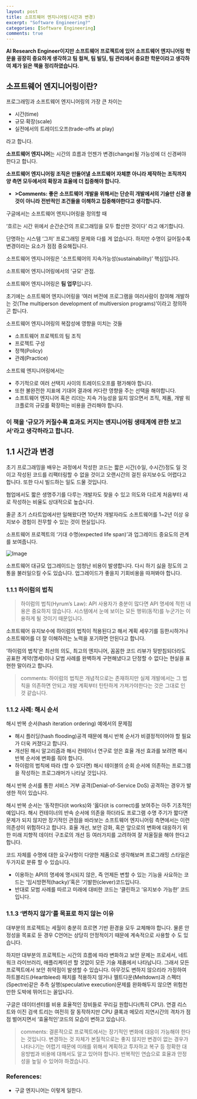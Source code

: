 ```yaml
---
layout: post
title: 소프트웨어 엔지니어링(시간과 변경)
excerpt: "Software Engineering?"
categories: [Software Engineering]
comments: true
---
```


**AI Research Engineer이지만 소프트웨어 프로젝트에 있어 소프트웨어 엔지니어링 학문을 굉장히 중요하게 생각하고 팀 컬쳐, 팀 빌딩, 팀 관리에서 중요한 학문이라고 생각하여 제가 읽은 책을 정리하였습니다.** 

## 소프트웨어 엔지니어링이란?

프로그래밍과 소프트웨어 엔지니어링의 가장 큰 차이는 

- 시간(time)
- 규모∙확장(scale)
- 실전에서의 트레이드오프(trade-offs at play)

라고 합니다. 

**소프트웨어 엔지니어**는 시간의 흐름과 언젠가 변경(change)될 가능성에 더 신경써야 한다고 합니다. 

**소프트웨어 엔지니어링 조직은 만들어낼 소프트웨어 자체뿐 아니라 제작하는 조직까지 양 측면 모두에서의 확장과 효율에 더 집중해야 합니다.** 

- **>Comments: 좋은 소프트웨어 개발을 위해서는 단순히 개발에서의 기술만 신경 쓸 것이 아니라 전반적인 조건들을 이해하고 집중해야한다고 생각합니다.**

구글에서는 소프트웨어 엔지니어링을 정의할 때 

‘흐르는 시간 위에서 순간순간의 프로그래밍을 모두 합산한 것이다’ 라고 얘기합니다. 

단명하는 시스템 ‘그저’ 프로그래밍 문제와 다를 게 없습니다. 하지만 수명이 길어질수록 변경이라는 요소가 점점 중요해집니다. 

소프트웨어 엔지니어링은 ‘소프트웨어의 지속가능성(sustainability)’ 핵심입니다. 

소프트웨어 엔지니어링에서의 ‘규모’ 관점.

소프트웨어 엔지니어링은 **팀 업무**입니다. 

초기에는 소프트웨어 엔지니어링을 ‘여러 버전에 프로그램을 여러사람이 참여해 개발하는 것(The multiperson development of multiversion programs)’이라고 정의하곤 합니다. 

소프트웨어 엔지니어링의 복잡성에 영향을 미치는 것들

- 소프트웨어 프로젝트의 팀 조직
- 프로젝트 구성
- 정책(Policy)
- 관례(Practice)

소프트웨 엔지니어링에서는 

- 주기적으로 여러 선택지 사이의 트레이드오프를 평가해야 합니다.
- 또한 불완전한 지표에 기대어 결과에 커다란 영향을 주는 선택을 해야합니다.
- 소프트웨어 엔지니어 혹은 리더는 지속 가능성을 잃지 않으면서 조직, 제품, 개발 워크플로의 규모를 확장하는 비용을 관리해야 합니다.

### 이 책을 ‘규모가 커질수록 효과도 커지는 엔지니어링 생태계에 관한 보고서’라고 생각하라고 합니다.

## 1.1 시간과 변경

초기 프로그래밍을 배우는 과정에서 작성한 코드는 짧은 시간(수일, 수시간)정도 일 것이고 작성된 코드를 리팩터링할 수 없을 것이고 오랜시간의 걸친 유지보수도 어렵다고 합니다. 또한 다시 빌드하는 일도 드물 것입니다. 

협업에서도 짧은 생명주기를 다루는 개발자도 찾을 수 있고 의도와 다르게 처음부터 새로 작성하는 비율도 상대적으로 높습니다. 

줄곧 초기 스타트업에서만 일해왔다면 10년차 개발자라도 소프트웨어를 1~2년 이상 유지보수 경험이 전무할 수 있는 것이 현실입니다. 

소프트웨어 프로젝트의 ‘기대 수명(expected life span)’과 업그레이드 중요도의 관계를 보여줍니다.


![Image](https://github.com/user-attachments/assets/b8bda837-9484-4fbe-9015-ec4aaad90cc1)

소프트웨어 대규모 업그레이드는 엄청난 비용이 발생합니다. 다시 하기 싫을 정도의 고통을 불러일으킬 수도 있습니다. 업그레이드가 좋을지 기회비용을 따져봐야 합니다. 

### 1.1.1 하이럼의 법칙

> 하이럼의 법칙(Hyrum’s Law): API 사용자가 충분이 많다면 API 명세에 적힌 내용은 중요하지 않습니다. 시스템에서 눈에 보이는 모든 행위(동작)를 누군가는 이용하게 될 것이기 때문입니다.
> 

소프트웨어 유지보수에 하이럼의 법칙이 적용된다고 해서 계획 세우기를 등한시하거나 소프트웨어를 더 잘 이해하려는 노력을 포기하면 안된다고 합니다. 

‘하이럼의 법칙’은 최선의 의도, 최고의 엔지니어, 꼼꼼한 코드 리뷰가 뒷받침되더라도 공표한 계약(명세)이나 모범 사례를 완벽하게 구현해냈다고 단정할 수 없다는 현실을 표현한 말이라고 합니다. 

> comments: 하이럼의 법칙은 개념적으로는 존재하지만 실제 개발에서는 그 법칙을 의존하면 안되고 개발 계획부터 탄탄하게 가져가야한다는 것은 그대로 인 것 같습니다.
> 

### 1.1.2 사례: 해시 순서

해시 반복 순서(hash iteration ordering) 예에서의 문제점 

- 해시 플러딩(hash flooding)공격 때문에 해시 반복 순서가 비결정적이어야 할 필요가 더욱 커졌다고 합니다.
- 개선된 해시 알고리즘과 해시 컨테이너 연구로 얻은 효율 개선 효과를 보려면 해시 반복 순서에 변화를 줘야 합니다.
- 하이럼의 법칙에 따라 (할 수 있다면) 해시 테이블의 순회 순서에 의존하는 프로그램을 작성하는 프로그래머가 나타날 것입니다.

해시 반복 순서를 통한 서비스 거부 공격(Denial-of-Service DoS) 공격하는 경우가 발생한 적이 있습니다. 

해시 반복 순서는 ‘동작한다(it works)와 ‘옳다(it is correct)를 보여주는 아주 기초적인 예입니다. 해시 컨테이너의 반속 순서에 의존을 하더라도 프로그램 수명 주기가 짧다면 문제가 되지 않지만 장기적인 관점을 바라보는 소프트웨어 엔지니어링 측면에서는 이런 의존성이 위험하다고 합니다. 효율 개선, 보안 강화, 혹은 앞으로의 변화에 대응하기 위한 미래 지향적 데이터 구조로의 개선 등 여러가지를 고려하여 잘 저울질을 해야 한다고 합니다. 

코드 자체를 수명에 대한 요구사항이 다양한 제품으로 생각해보며 프로그래밍 스타일은 두가지로 분류 할 수 있습니다. 

- 이용하는 API의 명세에 명시되지 않은, 즉 언제든 변할 수 있는 기능을 사요하는 코드는 ‘임시방편적(hacky)’혹은 ‘기발한(clever)코드입니다.
- 반대로 모범 사례를 따르고 미래에 대비한 코드는 ‘클린하고 ‘유지보수 가능한’ 코드입니다.

### 1.1.3 ‘변하지 않기’를 목표로 하지 않는 이유

대부분의 프로젝트는 세월이 충분히 흐르면 기반 환경을 모두 교체해야 합니다. 물론 안정성을 목표로 둔 경우 C언어는 상당히 안정적이기 때문에 계속적으로 사용할 수 도 있습니다. 

하지만 대부분의 프로젝트는 시간의 흐름에 따라 변화하고 보안 문제는 프로세서, 네트워크 라이브러리, 애플리케이션 할 것없이 모든 기술 제품에서 나타납니다. 그래서 모든 프로젝트에서 보안 취약점이 발생할 수 있습니다. 아무것도 변하지 않으리라 가정하여 하트블리드(Heartbleed) 패치를 적용하지 않거나 멜트다운(Meltdown)과 스펙터(Spectre)같은 추측 실행(speculative execution)문제를 완화해두지 않으면 위험천만한 도박에 뛰어드는 꼴입니다. 

구글은 데이터센터를 비용 효율적인 장비들로 꾸리길 원합니다(특히 CPU). 연결 리스트와 이진 검색 트리는 여전히 잘 동작하지만 CPU 클록과 메모리 지연시간의 격차가 점점 벌어지면서 ‘효율적인’코드의 모습이 변하고 있습니다. 

> comments: 결론적으로 프로젝트에서는 장기적인 변화에 대응이 가능해야 한다는 것입니다. 변경하는 것 자체가 본질적으로는 좋지 않지만 변경이 없는 경우가 나타나기는 어렵기 때문에 미래를 위해서 계획하고 투자하고 복구 등 정확한 대응방법과 비용에 대해서도 알고 있어야 합니다. 반복적인 연습으로 효율과 안정성을 높일 수 있어야 하겠습니다.
>


### References:
- 구글 엔지니어는 이렇게 일한다. 


